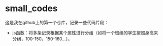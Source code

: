 # small_codes
这是我在github上的第一个仓库，记录一些代码片段：

* js函数：将多条记录根据某个属性进行分组（如将一个班级的学生按照身高来分组，100-150，150-160...）。
